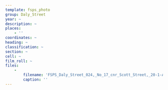 ```yaml
---
template: fsps_photo
group: Daly_Street
year: ~
description: ~
places:
    - ''
coordinates: ~
heading: ~
classification: ~
section: ~
cell: ~
film_roll: ~
files:
    -
        filename: 'FSPS_Daly_Street_024,_No_17_cnr_Scott_Street,_20-1-A.png'
        caption: ''
---
```

